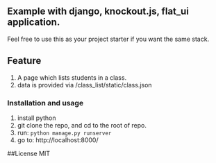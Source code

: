 ## Example with django, knockout.js, flat_ui application.

Feel free to use this as your project starter if you want the same stack.


## Feature

1. A page which lists students in a class.
2. data is provided via /class_list/static/class.json

### Installation and usage

1. install python
1. git clone the repo, and cd to the root of repo.
1. run: `python manage.py runserver`
1. go to: http://localhost:8000/


##License
MIT
